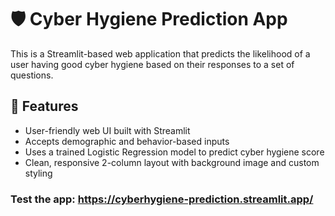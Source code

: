 
# 🛡️ Cyber Hygiene Prediction App

This is a Streamlit-based web application that predicts the likelihood of a user having good cyber hygiene based on their responses to a set of questions.

## 🚀 Features
- User-friendly web UI built with Streamlit
- Accepts demographic and behavior-based inputs
- Uses a trained Logistic Regression model to predict cyber hygiene score
- Clean, responsive 2-column layout with background image and custom styling

### Test the app: https://cyberhygiene-prediction.streamlit.app/
